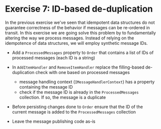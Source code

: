 # Exercise 7: ID-based de-duplication

In the previous exercise we've seen that idempotent data structures do not guarantee correctness of the behavior if messages can be re-ordered in transit. In this exercise we are going solve this problem by to fundamentally altering the way we process messages. Instead of relying on the idempotence of data structures, we will employ synthetic message IDs. 

- Add a `ProcessedMessages` property to `Order` that contains a list of IDs of processed messages (each ID is a string)
- In `AddItemHandler` and `RemoveItemHandler` replace the filling-based de-duplication check with one based on processed messages
  - message handling context (`IMessageHandlerContext`) has a property containing the message ID
  - check if the message ID is already in the `ProcessedMessages` collection. If so, the message is a duplicate

- Before persisting changes done to `Order` ensure that the ID of the current message is added to the `ProcessedMessages` collection
- Leave the message publishing code as-is